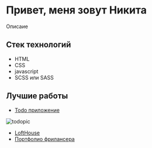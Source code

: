 # Привет, меня зовут Никита

Описаие

## Стек технологий

- HTML
- CSS
- javascript
- SCSS или SASS
  
## Лучшие работы

- [Todo приложение](https://nikmet.github.io/todo1/)

![todopic](https://disk.yandex.ru/i/xTpR7J2LU0iwtw)

- [LoftHouse](https://nikmet.github.io/LoftHouse/)
- [Портфолио фрилансера](nikmet.github.io/portfolio/)
